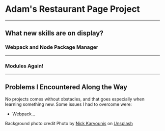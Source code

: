# Adam's Restaurant Page Project<br>
---
## What new skills are on display?<br>
### Webpack and Node Package Manager<br>
------------
### Modules Again!<br>
------------
## Problems I Encountered Along the Way
No projects comes without obstacles, and that goes especially when learning something new. Some issues I had to overcome were:<br>
- Webpack...

Background photo credit Photo by <a href="https://unsplash.com/@nickkarvounis?utm_source=unsplash&utm_medium=referral&utm_content=creditCopyText">Nick Karvounis</a> on <a href="https://unsplash.com/s/photos/restaurant?utm_source=unsplash&utm_medium=referral&utm_content=creditCopyText">Unsplash</a>
  